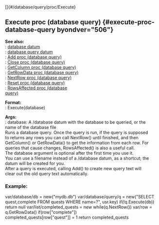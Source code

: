 []{#/database/query/proc/Execute}    
## Execute proc (database query) {#execute-proc-database-query byondver="506"}    
**See also:**    
:   [database datum](/ref/database/database.md)    
:   [database query datum](/ref/database/query/query.md)    
:   [Add proc (database query)](/ref/database/query/proc/Add/Add.md)    
:   [Close proc (database query)](/ref/database/query/proc/Close/Close.md)    
:   [GetColumn proc (database query)](/ref/database/query/proc/GetColumn/GetColumn.md)    
:   [GetRowData proc (database query)](/ref/database/query/proc/GetRowData/GetRowData.md)    
:   [NextRow proc (database query)](/ref/database/query/proc/NextRow/NextRow.md)    
:   [Reset proc (database query)](/ref/database/query/proc/Reset/Reset.md)    
:   [RowsAffected proc (database    
    query)](/ref/database/query/proc/RowsAffected/RowsAffected.md)    
<!-- -->    
**Format:**    
:   Execute(database)    
<!-- -->    
**Args:**    
:   database: A /database datum with the database to be queried, or the    
    name of the database file    
Runs a database query. Once the query is run, if the query is supposed    
to returns any rows you can call NextRow() until finished, and then    
GetColumn() or GetRowData() to get the information from each row. For    
queries that cause changes, RowsAffected() is also a useful call.    
The database argument is optional after the first time you use it.    
You can use a filename instead of a /database datum, as a shortcut; the    
datum will be created for you.    
After a query is executed, calling Add() to create new query text will    
clear out the old query text automatically.    
### Example:    
var/database/db = new(\"mydb.db\") var/database/query/q = new(\"SELECT    
quest,complete FROM quests WHERE name=?\", usr.key) if(!q.Execute(db))    
return null var/list/completed_quests = new while(q.NextRow()) var/row =    
q.GetRowData() if(row\[\"complete\"\])    
completed_quests\[row\[\"quest\"\]\] = 1 return completed_quests  